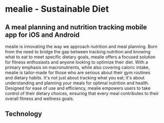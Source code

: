 # mealie - Sustainable Diet

## A meal planning and nutrition tracking mobile app for iOS and Android

mealie is innovating the way we approach nutrition and meal planning. Born from the need to bridge the gap between tracking nutrition and knowing what to eat to meet specific dietary goals, mealie offers a focused solution for fitness enthusiasts and anyone looking to optimize their diet. With a primary emphasis on macronutrients, while also covering caloric intake, mealie is tailor-made for those who are serious about their gym routines and dietary habits. It's not just about tracking what you eat; it's about understanding and planning your meals for optimal nutrition and health. Designed for ease of use and efficiency, mealie empowers users to take control of their dietary choices, ensuring that every meal contributes to their overall fitness and wellness goals.

## Technology
